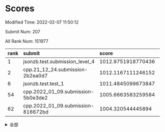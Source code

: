 # Scores

Modified Time: 2022-02-07 11:50:12

Submit Num: 207

All Rank Num: 151977

| rank |               submit               |       score        |       sigma        | pk_num |
| :--- | :--------------------------------- | :----------------- | :----------------- | :----- |
| 1    | jsonzb.test.submission_level_4     | 1012.9751918770436 | 0.8056049061850786 | 2936   |
| 2    | cpp.21_12_24.submission-2b2ea0d7   | 1012.1167111246152 | 0.7792878502259982 | 2938   |
| 6    | jsonzb.test.test_1                 | 1011.4845099673847 | 0.7910851152004443 | 2935   |
| 54   | cpp.2022_01_09.submission-5b0e3de2 | 1005.6663583259584 | 0.7082385864211327 | 2938   |
| 62   | cpp.2022_01_09.submission-816672bd | 1004.320544445894  | 0.710912886495677  | 2937   |


<details>
<summary>全部</summary>

| rank |                 submit                 |       score        |       sigma        | pk_num |
| :--- | :------------------------------------- | :----------------- | :----------------- | :----- |
| 1    | jsonzb.test.submission_level_4         | 1012.9751918770436 | 0.8056049061850786 | 2936   |
| 2    | cpp.21_12_24.submission-2b2ea0d7       | 1012.1167111246152 | 0.7792878502259982 | 2938   |
| 3    | gobigger.level_3.submission_level_3_25 | 1011.789619247646  | 0.7599094685194171 | 2933   |
| 4    | gobigger.level_3.submission_level_3_5  | 1011.5159793023455 | 0.7641863263216754 | 2934   |
| 5    | gobigger.level_3.submission_level_3_30 | 1011.5120652020703 | 0.80408508659596   | 2936   |
| 6    | jsonzb.test.test_1                     | 1011.4845099673847 | 0.7910851152004443 | 2935   |
| 7    | gobigger.level_3.submission_level_3_21 | 1011.0822553922209 | 0.7723670406515254 | 2940   |
| 8    | gobigger.level_3.submission_level_3_18 | 1011.0757298522182 | 0.7916563740751783 | 2941   |
| 9    | gobigger.level_3.submission_level_3_32 | 1011.0261282504888 | 0.7858590804782734 | 2930   |
| 10   | gobigger.level_3.submission_level_3_6  | 1010.6407227473743 | 0.7556114350488271 | 2937   |
| 11   | gobigger.level_3.submission_level_3_4  | 1010.5897965199173 | 0.7654676761740926 | 2937   |
| 12   | gobigger.level_3.submission_level_3_37 | 1010.4315934093138 | 0.7548838956017934 | 2935   |
| 13   | gobigger.level_3.submission_level_3_48 | 1010.4232567655173 | 0.7451784935500119 | 2937   |
| 14   | gobigger.level_3.submission_level_3_39 | 1010.3546899696526 | 0.761566237378673  | 2938   |
| 15   | gobigger.level_3.submission_level_3_33 | 1010.3280318293081 | 0.7590306329506944 | 2937   |
| 16   | gobigger.level_3.submission_level_3_23 | 1010.2725590205506 | 0.7561294233835256 | 2936   |
| 17   | gobigger.level_3.submission_level_3_11 | 1010.2101328818067 | 0.7398397470480335 | 2942   |
| 18   | gobigger.level_3.submission_level_3_29 | 1010.2045761378138 | 0.7537074499754958 | 2939   |
| 19   | gobigger.level_3.submission_level_3_7  | 1010.179976955395  | 0.7684966171040575 | 2935   |
| 20   | gobigger.level_3.submission_level_3_44 | 1010.1601267958165 | 0.7590779221316316 | 2938   |
| 21   | gobigger.level_3.submission_level_3_16 | 1010.1585555745141 | 0.7522252689785368 | 2940   |
| 22   | gobigger.level_3.submission_level_3_12 | 1010.0413842570867 | 0.7598169789822539 | 2937   |
| 23   | gobigger.level_3.submission_level_3_9  | 1010.0255353781686 | 0.768193725367487  | 2935   |
| 24   | gobigger.level_3.submission_level_3_13 | 1010.0059502219068 | 0.7473113612841302 | 2940   |
| 25   | gobigger.level_3.submission_level_3_36 | 1009.9910733443191 | 0.7497283728948875 | 2934   |
| 26   | gobigger.level_3.submission_level_3_45 | 1009.858720517146  | 0.7534986815481663 | 2934   |
| 27   | gobigger.level_3.submission_level_3_19 | 1009.8093996250709 | 0.757968164751323  | 2943   |
| 28   | gobigger.level_3.submission_level_3_15 | 1009.8022640059573 | 0.7462225027292017 | 2941   |
| 29   | gobigger.level_3.submission_level_3_3  | 1009.7554360236131 | 0.7600821898080256 | 2937   |
| 30   | gobigger.level_3.submission_level_3_17 | 1009.741786027392  | 0.765020563977318  | 2933   |
| 31   | gobigger.level_3.submission_level_3_42 | 1009.7231702168165 | 0.7667297570974927 | 2930   |
| 32   | gobigger.level_3.submission_level_3_10 | 1009.5971150980538 | 0.7317893182961314 | 2937   |
| 33   | gobigger.level_3.submission_level_3_49 | 1009.5453706683087 | 0.7379229022364359 | 2936   |
| 34   | gobigger.level_3.submission_level_3_14 | 1009.5379675241954 | 0.7681430668794341 | 2931   |
| 35   | gobigger.level_3.submission_level_3_31 | 1009.5289719946862 | 0.7574187722730908 | 2938   |
| 36   | gobigger.level_3.submission_level_3_34 | 1009.5197448909462 | 0.7475860818864412 | 2943   |
| 37   | gobigger.level_3.submission_level_3_35 | 1009.510321167747  | 0.7496674329285259 | 2941   |
| 38   | gobigger.level_3.submission_level_3_38 | 1009.4970171025869 | 0.7727464587284393 | 2939   |
| 39   | gobigger.level_3.submission_level_3_24 | 1009.4513139498631 | 0.7433003635644894 | 2934   |
| 40   | gobigger.level_3.submission_level_3_8  | 1009.3135580803518 | 0.7610937941535408 | 2937   |
| 41   | gobigger.level_3.submission_level_3_22 | 1009.3096277145446 | 0.7602471161840473 | 2940   |
| 42   | gobigger.level_3.submission_level_3_0  | 1009.2349796320011 | 0.745276724056329  | 2944   |
| 43   | gobigger.level_3.submission_level_3_1  | 1009.2249866725286 | 0.7380280590035622 | 2934   |
| 44   | gobigger.level_3.submission_level_3_2  | 1009.1647760262728 | 0.7527179303375341 | 2936   |
| 45   | gobigger.level_3.submission_level_3_43 | 1009.1575654416404 | 0.739625872845589  | 2939   |
| 46   | gobigger.level_3.submission_level_3_20 | 1009.0914025368886 | 0.7423567863416846 | 2928   |
| 47   | gobigger.level_3.submission_level_3_26 | 1009.0217516981738 | 0.7587073307402438 | 2936   |
| 48   | gobigger.level_3.submission_level_3_47 | 1008.9248157617487 | 0.746620640783035  | 2938   |
| 49   | gobigger.level_3.submission_level_3_46 | 1008.7808151532515 | 0.7433698228101877 | 2936   |
| 50   | gobigger.level_3.submission_level_3_40 | 1008.6305213767938 | 0.7806919840644306 | 2935   |
| 51   | gobigger.level_3.submission_level_3_27 | 1008.1569776424313 | 0.7333331871633242 | 2937   |
| 52   | gobigger.level_3.submission_level_3_28 | 1008.0420750053028 | 0.7519839164626606 | 2936   |
| 53   | gobigger.level_3.submission_level_3_41 | 1007.9438626143327 | 0.763149253236339  | 2940   |
| 54   | cpp.2022_01_09.submission-5b0e3de2     | 1005.6663583259584 | 0.7082385864211327 | 2938   |
| 55   | gobigger.level_1.submission_level_1_11 | 1004.9730271552673 | 0.7199643983869228 | 2937   |
| 56   | gobigger.level_1.submission_level_1_19 | 1004.5685076545586 | 0.730463181176661  | 2934   |
| 57   | gobigger.level_1.submission_level_1_39 | 1004.5114412575163 | 0.7133489412801486 | 2936   |
| 58   | gobigger.level_1.submission_level_1_38 | 1004.50695794483   | 0.7209206330522888 | 2935   |
| 59   | gobigger.level_1.submission_level_1_14 | 1004.4733874693238 | 0.7183527116806356 | 2939   |
| 60   | gobigger.level_1.submission_level_1_17 | 1004.4485236505295 | 0.7189631276415573 | 2940   |
| 61   | gobigger.level_1.submission_level_1_13 | 1004.3773592723019 | 0.7082081855974923 | 2938   |
| 62   | cpp.2022_01_09.submission-816672bd     | 1004.320544445894  | 0.710912886495677  | 2937   |
| 63   | gobigger.level_1.submission_level_1_42 | 1004.2384741361763 | 0.712207167666357  | 2932   |
| 64   | gobigger.level_1.submission_level_1_48 | 1004.1804476526679 | 0.7127527577099864 | 2934   |
| 65   | gobigger.level_1.submission_level_1_34 | 1004.1351586427595 | 0.722796887751136  | 2937   |
| 66   | gobigger.level_1.submission_level_1_33 | 1004.052838976369  | 0.7085582188437023 | 2942   |
| 67   | gobigger.level_1.submission_level_1_15 | 1003.9186430158693 | 0.7190663674219465 | 2937   |
| 68   | gobigger.level_1.submission_level_1_20 | 1003.8927153228706 | 0.7125620866234823 | 2938   |
| 69   | gobigger.level_1.submission_level_1_2  | 1003.8850475844337 | 0.7217659404924647 | 2935   |
| 70   | gobigger.level_1.submission_level_1_30 | 1003.8641247905347 | 0.7150670650747072 | 2937   |
| 71   | gobigger.level_1.submission_level_1_43 | 1003.8533205749218 | 0.7125411542342267 | 2939   |
| 72   | gobigger.level_1.submission_level_1_47 | 1003.7766914580985 | 0.7078350759763657 | 2933   |
| 73   | gobigger.level_1.submission_level_1_16 | 1003.6798062869516 | 0.7158012798307658 | 2945   |
| 74   | gobigger.level_1.submission_level_1_23 | 1003.6676970961623 | 0.7197704227403443 | 2939   |
| 75   | gobigger.level_1.submission_level_1_26 | 1003.5897093972507 | 0.7006695111766759 | 2937   |
| 76   | gobigger.level_1.submission_level_1_7  | 1003.5317795161108 | 0.7290720061940955 | 2934   |
| 77   | gobigger.level_1.submission_level_1_21 | 1003.4085584305973 | 0.716098159683523  | 2937   |
| 78   | gobigger.level_1.submission_level_1_49 | 1003.3859557958899 | 0.718773260363742  | 2934   |
| 79   | gobigger.level_1.submission_level_1_35 | 1003.3075278630516 | 0.7067175095657017 | 2937   |
| 80   | gobigger.level_1.submission_level_1_37 | 1003.2951285083983 | 0.7183522774293526 | 2936   |
| 81   | gobigger.level_1.submission_level_1_24 | 1003.2590508970163 | 0.729406486667517  | 2939   |
| 82   | gobigger.level_1.submission_level_1_18 | 1003.257250800268  | 0.7139289388417495 | 2939   |
| 83   | gobigger.level_1.submission_level_1_25 | 1003.2456622644802 | 0.7253710234478977 | 2936   |
| 84   | gobigger.level_1.submission_level_1_8  | 1003.228243722045  | 0.7112923354142713 | 2938   |
| 85   | gobigger.level_1.submission_level_1_3  | 1003.1808128685511 | 0.7109643455061361 | 2940   |
| 86   | gobigger.level_1.submission_level_1_31 | 1003.138329855418  | 0.7120209582000258 | 2933   |
| 87   | gobigger.level_1.submission_level_1_29 | 1003.126030659106  | 0.7292581187072327 | 2939   |
| 88   | gobigger.level_1.submission_level_1_4  | 1003.0399279895701 | 0.7190463031258073 | 2940   |
| 89   | gobigger.level_1.submission_level_1_27 | 1003.027041848907  | 0.7118118791910066 | 2937   |
| 90   | gobigger.level_1.submission_level_1_41 | 1002.989065024632  | 0.7077142429113484 | 2937   |
| 91   | gobigger.level_1.submission_level_1_12 | 1002.9831009981197 | 0.7126576301881392 | 2938   |
| 92   | gobigger.level_1.submission_level_1_28 | 1002.9607159000591 | 0.714357898163118  | 2934   |
| 93   | gobigger.level_1.submission_level_1_36 | 1002.8715626571619 | 0.7107861740542569 | 2934   |
| 94   | gobigger.level_1.submission_level_1_44 | 1002.8672527550932 | 0.7175422702250002 | 2939   |
| 95   | gobigger.level_1.submission_level_1_45 | 1002.8134989139678 | 0.7100169066180625 | 2945   |
| 96   | gobigger.level_1.submission_level_1_1  | 1002.7264536392967 | 0.7233211122048879 | 2938   |
| 97   | gobigger.level_1.submission_level_1_10 | 1002.6887632048291 | 0.7120602070587149 | 2937   |
| 98   | gobigger.level_1.submission_level_1_6  | 1002.5906003838808 | 0.7164160911068042 | 2939   |
| 99   | gobigger.level_1.submission_level_1_32 | 1002.5779739044947 | 0.7147460535897519 | 2931   |
| 100  | gobigger.level_1.submission_level_1_40 | 1002.5052531775577 | 0.7113353463873471 | 2938   |
| 101  | gobigger.level_1.submission_level_1_9  | 1002.440150671954  | 0.7211146801679543 | 2934   |
| 102  | gobigger.level_1.submission_level_1_0  | 1002.3646687171196 | 0.7146247909992178 | 2942   |
| 103  | gobigger.level_1.submission_level_1_22 | 1002.0859046312601 | 0.7134833151437008 | 2931   |
| 104  | gobigger.level_1.submission_level_1_46 | 1001.8504564175955 | 0.719351382759845  | 2937   |
| 105  | gobigger.level_1.submission_level_1_5  | 1001.5147005860869 | 0.72022647675746   | 2929   |
| 106  | gobigger.random.submission_random_38   | 997.3293971649388  | 0.7239349501559172 | 2941   |
| 107  | gobigger.random.submission_random_46   | 997.209670914389   | 0.7094179647073124 | 2940   |
| 108  | gobigger.random.submission_random_8    | 997.1644166862911  | 0.7025811896341609 | 2938   |
| 109  | gobigger.random.submission_random_42   | 997.0626524151703  | 0.7077328318394538 | 2932   |
| 110  | gobigger.random.submission_random_44   | 997.0515220685677  | 0.7133921487736302 | 2932   |
| 111  | gobigger.random.submission_random_36   | 996.8688337919746  | 0.7159956785826036 | 2942   |
| 112  | gobigger.random.submission_random_41   | 996.81647091993    | 0.7225894965724543 | 2939   |
| 113  | gobigger.random.submission_random_49   | 996.7918508279872  | 0.7143851222394914 | 2937   |
| 114  | gobigger.random.submission_random_28   | 996.7046732395777  | 0.7060681226145742 | 2941   |
| 115  | gobigger.random.submission_random_40   | 996.5498362011209  | 0.717094809678188  | 2935   |
| 116  | gobigger.random.submission_random_27   | 996.4379719901443  | 0.7145531899982205 | 2942   |
| 117  | gobigger.random.submission_random_24   | 996.3953430434366  | 0.7145936976752786 | 2936   |
| 118  | gobigger.random.submission_random_45   | 996.3759329771116  | 0.710342754505798  | 2936   |
| 119  | gobigger.random.submission_random_22   | 996.3719710668145  | 0.7110717940015322 | 2935   |
| 120  | gobigger.random.submission_random_48   | 996.356073595507   | 0.7057100440862667 | 2940   |
| 121  | gobigger.random.submission_random_29   | 996.3279234800837  | 0.7109104006128658 | 2941   |
| 122  | gobigger.random.submission_random_34   | 996.3277511918089  | 0.7023898709591996 | 2935   |
| 123  | gobigger.random.submission_random_20   | 996.3237246095725  | 0.7084119885899004 | 2940   |
| 124  | gobigger.random.submission_random_1    | 996.1328781179654  | 0.7162922591278154 | 2931   |
| 125  | gobigger.random.submission_random_35   | 996.1316895694187  | 0.7106180586888877 | 2933   |
| 126  | gobigger.random.submission_random_37   | 996.0501179808596  | 0.7029686881105601 | 2933   |
| 127  | gobigger.random.submission_random_26   | 996.0415899094639  | 0.709382747201734  | 2939   |
| 128  | gobigger.random.submission_random_0    | 996.0214031296196  | 0.7054190507583349 | 2938   |
| 129  | gobigger.random.submission_random_30   | 996.0173129218143  | 0.712067016113175  | 2938   |
| 130  | gobigger.random.submission_random_39   | 996.0118611303465  | 0.7139928251420614 | 2941   |
| 131  | gobigger.random.submission_random_25   | 995.9949329850435  | 0.7017532202495896 | 2934   |
| 132  | gobigger.random.submission_random_12   | 995.9175995171992  | 0.7128772307110447 | 2938   |
| 133  | gobigger.random.submission_random_31   | 995.9159476010024  | 0.697634738095694  | 2935   |
| 134  | gobigger.random.submission_random_32   | 995.859905276331   | 0.7129487649780533 | 2935   |
| 135  | gobigger.random.submission_random_13   | 995.8494425654152  | 0.7095482997443615 | 2937   |
| 136  | gobigger.random.submission_random_47   | 995.7483382187032  | 0.7153642777524383 | 2934   |
| 137  | gobigger.random.submission_random_23   | 995.738081918833   | 0.6974306671117113 | 2941   |
| 138  | gobigger.random.submission_random_9    | 995.7330192426988  | 0.7134218073083687 | 2934   |
| 139  | gobigger.random.submission_random_21   | 995.7118985349176  | 0.7071314199665025 | 2938   |
| 140  | gobigger.random.submission_random_4    | 995.6871688804325  | 0.7225553885288784 | 2935   |
| 141  | gobigger.random.submission_random_14   | 995.5601849854804  | 0.7123717997225109 | 2939   |
| 142  | gobigger.random.submission_random_15   | 995.5523268107963  | 0.698717919199199  | 2941   |
| 143  | gobigger.random.submission_random_7    | 995.4995594138328  | 0.7217824451938447 | 2936   |
| 144  | gobigger.random.submission_random_43   | 995.3868567863094  | 0.7141629140366031 | 2939   |
| 145  | gobigger.random.submission_random_19   | 995.3758756651564  | 0.7064033356384091 | 2934   |
| 146  | gobigger.random.submission_random_3    | 995.3281227139931  | 0.7282025158821228 | 2939   |
| 147  | gobigger.random.submission_random_33   | 995.2674655963408  | 0.7047669028455524 | 2936   |
| 148  | gobigger.random.submission_random_11   | 995.2452970074542  | 0.7255642007378151 | 2936   |
| 149  | gobigger.random.submission_random_5    | 995.1714292776046  | 0.7141623326348532 | 2942   |
| 150  | gobigger.random.submission_random_17   | 995.0753259457723  | 0.7241408354920791 | 2938   |
| 151  | gobigger.random.submission_random_2    | 995.068345550545   | 0.7130761093435622 | 2935   |
| 152  | gobigger.random.submission_random_6    | 995.049061804313   | 0.7175184735137288 | 2938   |
| 153  | gobigger.random.submission_random_16   | 995.036281402661   | 0.7157122450194461 | 2935   |
| 154  | gobigger.random.submission_random_10   | 994.9684227023432  | 0.7122374080624179 | 2935   |
| 155  | gobigger.level_2.submission_level_2_1  | 994.7936578863059  | 0.7323396579563304 | 2932   |
| 156  | gobigger.random.submission_random_18   | 994.4623888155834  | 0.724160742807661  | 2933   |
| 157  | gobigger.level_2.submission_level_2_21 | 993.7403494841527  | 0.7360925945306765 | 2937   |
| 158  | gobigger.level_2.submission_level_2_16 | 993.45172613773    | 0.7343802662580093 | 2932   |
| 159  | gobigger.level_2.submission_level_2_23 | 993.417949816604   | 0.7171839323739541 | 2938   |
| 160  | gobigger.level_2.submission_level_2_0  | 993.2003957981191  | 0.7472405692166377 | 2940   |
| 161  | gobigger.level_2.submission_level_2_49 | 993.0246684179441  | 0.7367520419592225 | 2941   |
| 162  | gobigger.level_2.submission_level_2_41 | 992.9988897827261  | 0.7420475196100795 | 2931   |
| 163  | gobigger.level_2.submission_level_2_11 | 992.7839602314519  | 0.7495564810574328 | 2933   |
| 164  | gobigger.level_2.submission_level_2_28 | 992.7809166790584  | 0.7423074691541773 | 2940   |
| 165  | gobigger.level_2.submission_level_2_33 | 992.7514180193849  | 0.738185401578939  | 2940   |
| 166  | gobigger.level_2.submission_level_2_47 | 992.6155053138934  | 0.7391883782997763 | 2931   |
| 167  | gobigger.level_2.submission_level_2_15 | 992.5421472072002  | 0.7298079104680294 | 2934   |
| 168  | gobigger.level_2.submission_level_2_42 | 992.4937268188866  | 0.7265423195974703 | 2936   |
| 169  | gobigger.level_2.submission_level_2_44 | 992.4927754409905  | 0.7563498867257776 | 2942   |
| 170  | gobigger.level_2.submission_level_2_45 | 992.472511963834   | 0.7428948554014199 | 2937   |
| 171  | gobigger.level_2.submission_level_2_25 | 992.465356055491   | 0.7443578886273221 | 2937   |
| 172  | gobigger.level_2.submission_level_2_46 | 992.3713278036607  | 0.7488769554997176 | 2930   |
| 173  | gobigger.level_2.submission_level_2_38 | 992.3551553225682  | 0.7379110171707544 | 2937   |
| 174  | gobigger.level_2.submission_level_2_4  | 992.3422042266242  | 0.7485464731014722 | 2941   |
| 175  | gobigger.level_2.submission_level_2_48 | 992.3231069173747  | 0.7444946145916851 | 2935   |
| 176  | gobigger.level_2.submission_level_2_24 | 992.3172411520823  | 0.752009490472337  | 2937   |
| 177  | gobigger.level_2.submission_level_2_37 | 992.2857604620626  | 0.7427103416124693 | 2933   |
| 178  | gobigger.level_2.submission_level_2_17 | 992.1422740380854  | 0.7542199830403251 | 2936   |
| 179  | gobigger.level_2.submission_level_2_6  | 992.1189758720218  | 0.7385389634143396 | 2935   |
| 180  | gobigger.level_2.submission_level_2_40 | 992.0357830764656  | 0.7448870134576485 | 2938   |
| 181  | gobigger.level_2.submission_level_2_19 | 991.891358249655   | 0.7498520115008481 | 2940   |
| 182  | gobigger.level_2.submission_level_2_18 | 991.8723128402908  | 0.7536837825236139 | 2931   |
| 183  | gobigger.level_2.submission_level_2_31 | 991.8683552475444  | 0.7368330453519826 | 2938   |
| 184  | gobigger.level_2.submission_level_2_36 | 991.8575848637287  | 0.7418562068754495 | 2937   |
| 185  | gobigger.level_2.submission_level_2_30 | 991.8185924395957  | 0.7689299794502472 | 2930   |
| 186  | gobigger.level_2.submission_level_2_5  | 991.7565720684346  | 0.7536934233546267 | 2937   |
| 187  | gobigger.level_2.submission_level_2_9  | 991.6885190056458  | 0.7385110958789722 | 2937   |
| 188  | gobigger.level_2.submission_level_2_2  | 991.6218838821558  | 0.7660378867460002 | 2937   |
| 189  | gobigger.level_2.submission_level_2_10 | 991.595474322422   | 0.756549475542661  | 2939   |
| 190  | gobigger.level_2.submission_level_2_3  | 991.4952287107976  | 0.7607737495872898 | 2941   |
| 191  | gobigger.level_2.submission_level_2_27 | 991.49277561334    | 0.751908121900177  | 2936   |
| 192  | gobigger.level_2.submission_level_2_29 | 991.470263810134   | 0.7395089855654561 | 2932   |
| 193  | gobigger.level_2.submission_level_2_26 | 991.4086703965578  | 0.7554238078519003 | 2931   |
| 194  | gobigger.level_2.submission_level_2_39 | 991.3592597513137  | 0.7474603650433881 | 2934   |
| 195  | gobigger.level_2.submission_level_2_43 | 991.2837514876877  | 0.7457738104078763 | 2933   |
| 196  | gobigger.level_2.submission_level_2_32 | 991.1719378446827  | 0.7690366998388208 | 2935   |
| 197  | gobigger.level_2.submission_level_2_14 | 991.1657227154685  | 0.7471427125234933 | 2934   |
| 198  | gobigger.level_2.submission_level_2_35 | 991.1646374106799  | 0.755552617059112  | 2939   |
| 199  | gobigger.level_2.submission_level_2_34 | 991.1139451360926  | 0.7645726035118955 | 2937   |
| 200  | gobigger.level_2.submission_level_2_8  | 991.0801160951104  | 0.757429659856923  | 2931   |
| 201  | gobigger.level_2.submission_level_2_12 | 990.7078441065347  | 0.7597648400731367 | 2941   |
| 202  | gobigger.level_2.submission_level_2_7  | 990.4502093708188  | 0.7810749639414533 | 2936   |
| 203  | gobigger.level_2.submission_level_2_22 | 990.3093557886575  | 0.7670549363920046 | 2942   |
| 204  | gobigger.level_2.submission_level_2_13 | 990.3040184022492  | 0.7707577346666307 | 2933   |
| 205  | gobigger.level_2.submission_level_2_20 | 989.3609724443518  | 0.7873855923120674 | 2943   |
| 206  | gobigger.none.submission_none_0        | 976.8679489216406  | 1.4251322607070127 | 2940   |
| 207  | gobigger.none.submission_none_1        | 974.0801702010028  | 1.7543534531713987 | 2938   |

</details>